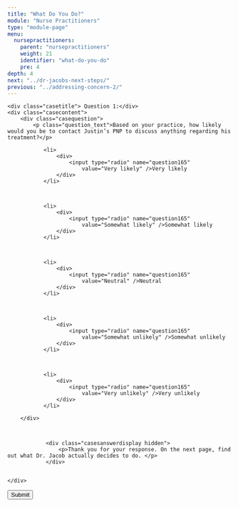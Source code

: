 ```yaml
---
title: "What Do You Do?"
module: "Nurse Practitioners"
type: "module-page"
menu:
  nursepractitioners:
    parent: "nursepractitioners"
    weight: 21
    identifier: "what-do-you-do"
    pre: 4
depth: 4
next: "../dr-jacobs-next-steps/"
previous: "../addressing-concern-2/"
---
```

<form method="post" action="."><div class="pageblock complete-feedback-quiz survey-quiz">










  




<div class="cases">
    
    <div class="casetitle"> Question 1:</div>
    <div class="casecontent">
        <div class="casequestion">
            <p class="question_text">Based on your practice, how likely would you be to contact Justin’s PNP to discuss anything regarding his treatment?</p>
            
                
                    

<ol type="A">
    
        
            <li>
                <div>
                    <input type="radio" name="question165"
                        value="Very likely" />Very likely
                </div>
            </li>
        
    
        
            <li>
                <div>
                    <input type="radio" name="question165"
                        value="Somewhat likely" />Somewhat likely
                </div>
            </li>
        
    
        
            <li>
                <div>
                    <input type="radio" name="question165"
                        value="Neutral" />Neutral
                </div>
            </li>
        
    
        
            <li>
                <div>
                    <input type="radio" name="question165"
                        value="Somewhat unlikely" />Somewhat unlikely
                </div>
            </li>
        
    
        
            <li>
                <div>
                    <input type="radio" name="question165"
                        value="Very unlikely" />Very unlikely
                </div>
            </li>
        
    
</ol>

                

                

                
            
        </div>

        
            
                <div class="casesanswerdisplay hidden">
                    <p>Thank you for your response. On the next page, find out what Dr. Jacob actually decides to do. </p>
                </div>
            
        
    </div>
</div>




</div><div class="submit-container"><input class="btn btn-info btn-submit-section" type="submit" value="Submit" /></div></form>